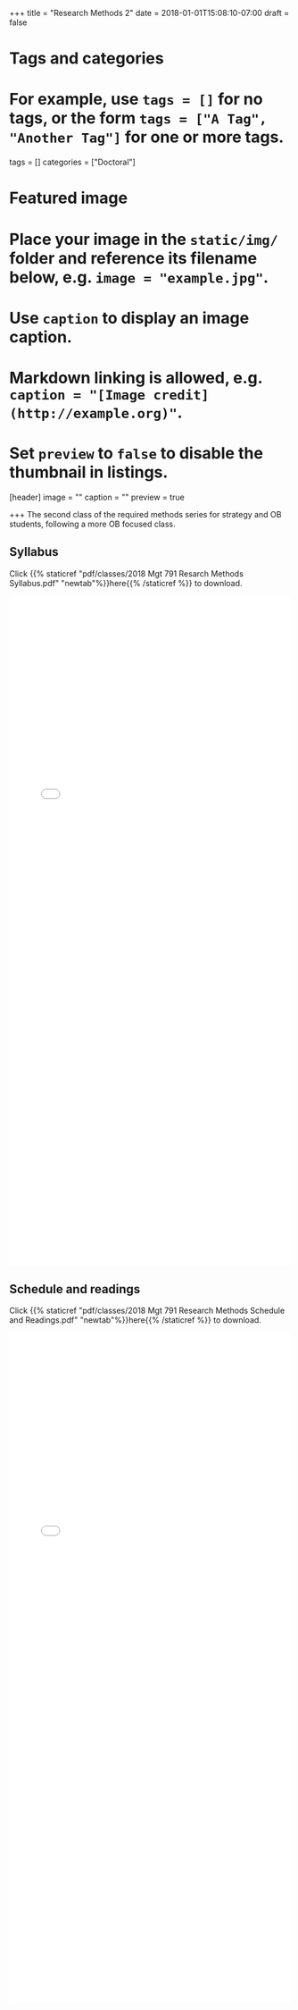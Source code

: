 +++
title = "Research Methods 2"
date = 2018-01-01T15:08:10-07:00
draft = false

# Tags and categories
# For example, use `tags = []` for no tags, or the form `tags = ["A Tag", "Another Tag"]` for one or more tags.
tags = []
categories = ["Doctoral"]

# Featured image
# Place your image in the `static/img/` folder and reference its filename below, e.g. `image = "example.jpg"`.
# Use `caption` to display an image caption.
#   Markdown linking is allowed, e.g. `caption = "[Image credit](http://example.org)"`.
# Set `preview` to `false` to disable the thumbnail in listings.
[header]
image = ""
caption = ""
preview = true

+++
The second class of the required methods series for strategy and OB students, following a more OB focused class.

## Syllabus

Click {{% staticref "pdf/classes/2018 Mgt 791 Resarch Methods Syllabus.pdf" "newtab"%}}here{{% /staticref %}} to download.

<embed src="/pdf/classes/2018 Mgt 791 Resarch Methods Syllabus.pdf" type="application/pdf" width="100%" height="1200px">

## Schedule and readings

Click {{% staticref "pdf/classes/2018 Mgt 791 Research Methods Schedule and Readings.pdf" "newtab"%}}here{{% /staticref %}} to download.

<embed src="/pdf/classes/2018 Mgt 791 Research Methods Schedule and Readings.pdf" type="application/pdf" width="100%" height="1200px">
